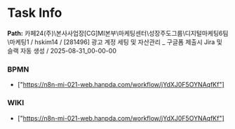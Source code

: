 # Task Info

**Path:** 카페24(주)\본사사업장\[CG]MI본부\마케팅센터\성장주도그룹\디지털마케팅6팀\마케팅1 / hskim14 / [281496] 광고 계정 세팅 및 자산관리 _ 구글폼 제출시 Jira 및 슬랙 자동 생성 / 2025-08-31_00-00-00

### BPMN
- ["https://n8n-mi-021-web.hanpda.com/workflow/jYdXJ0F5OYNAqfKf"]

### WIKI
- ["https://n8n-mi-021-web.hanpda.com/workflow/jYdXJ0F5OYNAqfKf"]

